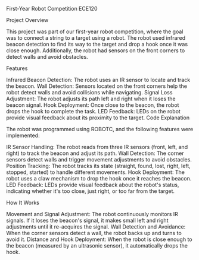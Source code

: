 First-Year Robot Competition ECE120

Project Overview

This project was part of our first-year robot competition, where the goal was to connect a string to a target using a robot. 
The robot used infrared beacon detection to find its way to the target and drop a hook once it was close enough. 
Additionally, the robot had sensors on the front corners to detect walls and avoid obstacles.

Features

Infrared Beacon Detection: The robot uses an IR sensor to locate and track the beacon.
Wall Detection: Sensors located on the front corners help the robot detect walls and avoid collisions while navigating.
Signal Loss Adjustment: The robot adjusts its path left and right when it loses the beacon signal.
Hook Deployment: Once close to the beacon, the robot drops the hook to complete the task.
LED Feedback: LEDs on the robot provide visual feedback about its proximity to the target.
Code Explanation

The robot was programmed using ROBOTC, and the following features were implemented:

IR Sensor Handling: The robot reads from three IR sensors (front, left, and right) to track the beacon and adjust its path.
Wall Detection: The corner sensors detect walls and trigger movement adjustments to avoid obstacles.
Position Tracking: The robot tracks its state (straight, found, lost, right, left, stopped, started) to handle different movements.
Hook Deployment: The robot uses a claw mechanism to drop the hook once it reaches the beacon.
LED Feedback: LEDs provide visual feedback about the robot's status, indicating whether it's too close, just right, or too far from the target.

How It Works

Movement and Signal Adjustment: The robot continuously monitors IR signals. If it loses the beacon's signal, it makes small left and right adjustments until it re-acquires the signal.
Wall Detection and Avoidance: When the corner sensors detect a wall, the robot backs up and turns to avoid it.
Distance and Hook Deployment: When the robot is close enough to the beacon (measured by an ultrasonic sensor), it automatically drops the hook.
